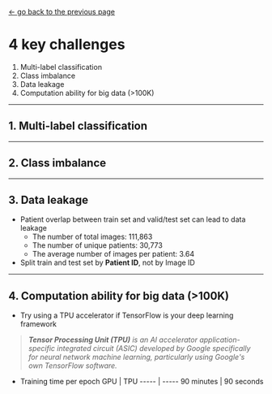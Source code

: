 [<- go back to the previous page](../chestxray/README.md)


# 4 key challenges
1. Multi-label classification
2. Class imbalance
3. Data leakage
4. Computation ability for big data (>100K)

---
## 1. Multi-label classification


---
## 2. Class imbalance


---
## 3. Data leakage
- Patient overlap between train set and valid/test set can lead to data leakage
  * The number of total images: 111,863
  * The number of unique patients: 30,773
  * The average number of images per patient: 3.64
- Split train and test set by **Patient ID**, not by Image ID

---
## 4. Computation ability for big data (>100K)
- Try using a TPU accelerator if TensorFlow is your deep learning framework
 > ***Tensor Processing Unit (TPU)** is an AI accelerator application-specific integrated circuit (ASIC) developed by Google specifically for neural network machine learning, particularly using Google's own TensorFlow software.*
- Training time per epoch
 GPU | TPU
 ----- | -----
 90 minutes | 90 seconds
